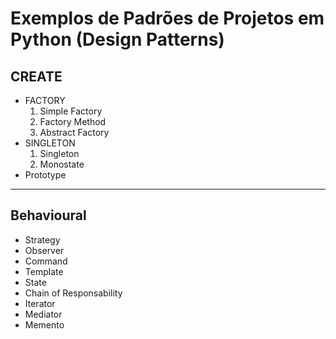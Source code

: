 # Exemplos de Padrões de Projetos em Python (Design Patterns)

## CREATE
* FACTORY
    1. Simple Factory
    2. Factory Method
    3. Abstract Factory
* SINGLETON
    1. Singleton
    2. Monostate
* Prototype

<hr/>

## Behavioural
* Strategy
* Observer
* Command
* Template
* State
* Chain of Responsability
* Iterator
* Mediator
* Memento